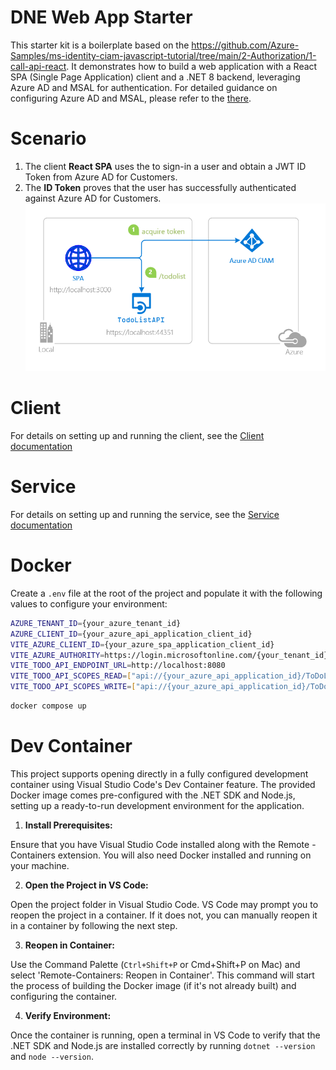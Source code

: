 # DNE Web App Starter

This starter kit is a boilerplate based on the https://github.com/Azure-Samples/ms-identity-ciam-javascript-tutorial/tree/main/2-Authorization/1-call-api-react. It demonstrates how to build a web application with a React SPA (Single Page Application) client and a .NET 8 backend, leveraging Azure AD and MSAL for authentication. For detailed guidance on configuring Azure AD and MSAL, please refer to the [there](https://github.com/Azure-Samples/ms-identity-ciam-javascript-tutorial/tree/main/2-Authorization/1-call-api-react).

# Scenario
1. The client **React SPA** uses the to sign-in a user and obtain a JWT ID Token from Azure AD for Customers.
2. The **ID Token** proves that the user has successfully authenticated against Azure AD for Customers.
![alt text](docs/scenario.png)

# Client
For details on setting up and running the client, see the [Client documentation](/client/README.md)

# Service
For details on setting up and running the service, see the [Service documentation](/service/README.md)

# Docker
Create a `.env` file at the root of the project and populate it with the following values to configure your environment:
```sh
AZURE_TENANT_ID={your_azure_tenant_id}
AZURE_CLIENT_ID={your_azure_api_application_client_id}
VITE_AZURE_CLIENT_ID={your_azure_spa_application_client_id}
VITE_AZURE_AUTHORITY=https://login.microsoftonline.com/{your_tenant_id}
VITE_TODO_API_ENDPOINT_URL=http://localhost:8080
VITE_TODO_API_SCOPES_READ=["api://{your_azure_api_application_id}/ToDoList.Read"]
VITE_TODO_API_SCOPES_WRITE=["api://{your_azure_api_application_id}/ToDoList.ReadWrite"]
```
```bash
docker compose up
```

# Dev Container
This project supports opening directly in a fully configured development container using Visual Studio Code's Dev Container feature. The provided Docker image comes pre-configured with the .NET SDK and Node.js, setting up a ready-to-run development environment for the application.

1. **Install Prerequisites:**

Ensure that you have Visual Studio Code installed along with the Remote - Containers extension. You will also need Docker installed and running on your machine.

2. **Open the Project in VS Code:**

Open the project folder in Visual Studio Code. VS Code may prompt you to reopen the project in a container. If it does not, you can manually reopen it in a container by following the next step.

3. **Reopen in Container:**

Use the Command Palette (`Ctrl+Shift+P` or Cmd+Shift+P on Mac) and select 'Remote-Containers: Reopen in Container'. This command will start the process of building the Docker image (if it's not already built) and configuring the container.

4. **Verify Environment:**

Once the container is running, open a terminal in VS Code to verify that the .NET SDK and Node.js are installed correctly by running `dotnet --version` and `node --version`.